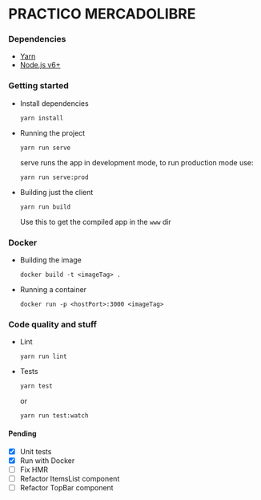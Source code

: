 # PRACTICO MERCADOLIBRE

### Dependencies

- [Yarn](https://yarnpkg.com)
- [Node.js v6+](https://nodejs.org)


### Getting started

- Install dependencies
    ```
    yarn install
    ```

- Running the project
    ```
    yarn run serve
    ```
    serve runs the app in development mode, to run production mode use:
    ```
    yarn run serve:prod
    ```

- Building just the client
    ```
    yarn run build
    ```
    Use this to get the compiled app in the `www` dir

### Docker

- Building the image
    ```
    docker build -t <imageTag> .
    ```

- Running a container
    ```
    docker run -p <hostPort>:3000 <imageTag>
    ```

### Code quality and stuff

- Lint
    ```
    yarn run lint
    ```

- Tests
    ```
    yarn test
    ```
    or
    ```
    yarn run test:watch
    ```


#### Pending
- [X] Unit tests
- [X] Run with Docker
- [ ] Fix HMR
- [ ] Refactor ItemsList component
- [ ] Refactor TopBar component
